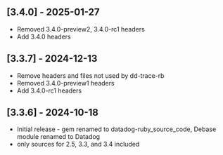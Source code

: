 ## [3.4.0] - 2025-01-27

* Removed 3.4.0-preview2, 3.4.0-rc1 headers
* Add 3.4.0 headers

## [3.3.7] - 2024-12-13

* Remove headers and files not used by dd-trace-rb
* Removed 3.4.0-preview1 headers
* Add 3.4.0-rc1 headers

## [3.3.6] - 2024-10-18

* Initial release - gem renamed to datadog-ruby_source_code, Debase module renamed to Datadog
* only sources for 2.5, 3.3, and 3.4 included
